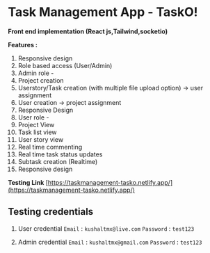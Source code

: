 # Task Management App - TaskO!
**Front end implementation (React js,Tailwind,socketio)**

**Features :**

1. Responsive design
2. Role based access (User/Admin)
3. Admin role - 
  1. Project creation
  2. Userstory/Task creation (with multiple file upload option) -> user assignment
  3. User creation -> project assignment 
  4. Responsive Design
4. User role -
  1. Project View
  2. Task list view
  3. User story view
  4. Real time commenting
  5. Real time task status updates
  6. Subtask creation (Realtime)
  7. Responsive design

**Testing Link**
[https://taskmanagement-tasko.netlify.app/](https://taskmanagement-tasko.netlify.app/)

## Testing credentials
 1. User credential
    `Email`    : `kushaltmx@live.com`
    `Password` : `test123`

 2. Admin credential
    `Email`    : `kushaltmx@gmail.com`
    `Password` : `test123`
